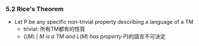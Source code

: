 ### 5.2 Rice's Theorem

- Let P be any specific non-trivial property
describing a language of a TM
  - trivial: 所有TM都有的性質
  - $\{⟨M⟩\ |\ M\ is\ a\ TM\ and\ L(M)\ has\ property\ P\}$的語言不可決定
